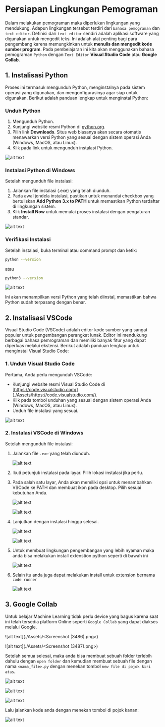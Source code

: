 # Persiapan Lingkungan Pemograman

Dalam melakukan pemograman maka diperlukan lingkungan yang mendukung. Adapun lingkungan tersebut terdiri dari `bahasa pemograman` dan `text editor`. Definisi dari `text editor` sendiri adalah aplikasi software yang digunakan untuk mengedit teks. Ini adalah alat penting bagi para pengembang karena memungkinkan untuk **menulis dan mengedit kode sumber program**. Pada pembelajaran ini kita akan menggunakan bahasa pemograman `Python` dengan `Text Editor` **Visual Studio Code** atau **Google Collab**.

## 1. Instalisasi Python

Proses ini termasuk mengunduh Python, menginstalnya pada sistem operasi yang digunakan, dan mengonfigurasinya agar siap untuk digunakan. Berikut adalah panduan lengkap untuk menginstal Python:

### **Unduh Python**

1. Mengunduh Python.
2. Kunjungi website resmi Python di [python.org](./Assets/https://www.python.org/).
3. Pilih link **Downloads**. Situs web biasanya akan secara otomatis menawarkan versi Python yang sesuai dengan sistem operasi Anda (Windows, MacOS, atau Linux).
4. Klik pada link untuk mengunduh instalasi Python.

![alt text](./Assets/image.png)

### Instalasi Python di Windows

Setelah mengunduh file instalasi:

1. Jalankan file instalasi (.exe) yang telah diunduh.
2. Pada awal jendela instalasi, pastikan untuk menandai checkbox yang bertuliskan **Add Python 3.x to PATH** untuk memastikan Python terdaftar di lingkungan sistem.
3. Klik **Install Now** untuk memulai proses instalasi dengan pengaturan standar.

![alt text](./Assets/image-1.png)

### Verifikasi Instalasi

Setelah instalasi, buka terminal atau command prompt dan ketik:

```bash
python --version
```

atau

```bash
python3 --version
```

![alt text](./Assets/image-2.png)

Ini akan menampilkan versi Python yang telah diinstal, memastikan bahwa Python sudah terpasang dengan benar.

## **2. Instalisasi VSCode**

Visual Studio Code (VSCode) adalah editor kode sumber yang sangat populer untuk pengembangan perangkat lunak. Editor ini mendukung berbagai bahasa pemrograman dan memiliki banyak fitur yang dapat diperluas melalui ekstensi. Berikut adalah panduan lengkap untuk menginstal Visual Studio Code:

### 1. Unduh Visual Studio Code

Pertama, Anda perlu mengunduh VSCode:

- Kunjungi website resmi Visual Studio Code di [https://code.visualstudio.com/](./Assets/https://code.visualstudio.com/).
- Klik pada tombol unduhan yang sesuai dengan sistem operasi Anda (Windows, MacOS, atau Linux).
- Unduh file instalasi yang sesuai.

![alt text](./Assets/image-3.png)

### 2. Instalasi VSCode di Windows

Setelah mengunduh file instalasi:

1. Jalankan file `.exe` yang telah diunduh.

   ![alt text](<./Assets/Screenshot%20(3481).png>)

2. Ikuti petunjuk instalasi pada layar. Pilih lokasi instalasi jika perlu.
3. Pada salah satu layar, Anda akan memiliki opsi untuk menambahkan VSCode ke PATH dan membuat ikon pada desktop. Pilih sesuai kebutuhan Anda.

   ![alt text](<./Assets/Screenshot%20(3481).png>)

   ![alt text](<./Assets/Screenshot%20(3483).png>)

4. Lanjutkan dengan instalasi hingga selesai.

   ![alt text](<./Assets/Screenshot%20(3484).png>)

   ![alt text](./Assets/image-4.png)

5. Untuk membuat lingkungan pengembangan yang lebih nyaman maka anda bisa melakukan install extenstion python seperti di bawah ini

   ![alt text](./Assets/image-5.png)

6. Selain itu anda juga dapat melakukan install untuk extension bernama `code runner`

   ![alt text](./Assets/image-code-runner.png)

## 3. Google Collab

Untuk belajar Machine Learning tidak perlu device yang bagus karena saat ini telah tersedia platform Online seperti `Google Collab` yang dapat diakses melalui Google.

![alt text](./Assets/<Screenshot (3486).png>)

![alt text](./Assets/<Screenshot (3487).png>)

Setelah semua selesai, maka anda bisa membuat sebuah folder terlebih dahulu dengan `open folder` dan kemudian membuat sebuah file dengan nama `<nama_file>.py` dengan menekan tombol `new file di pojok kiri atas`.

![alt text](<./Assets/Screenshot%20(3490).png>)

![alt text](<./Assets/Screenshot%20(3491).png>)

![alt text](<./Assets/Screenshot%20(3492)-1.png>)

Lalu jalankan kode anda dengan menekan tombol di pojok kanan:

![alt text](./Assets/image-run.png)

